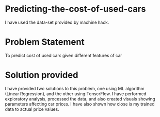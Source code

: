 # Predicting-the-cost-of-used-cars
I have used the data-set provided by machine hack.

# Problem Statement

To predict cost of used cars given different features of car

# Solution provided

I have provided two solutions to this problem, one using ML algorithm (Linear Regression), and the other using TensorFlow.
I have performed exploratory analysis, processed the data, and also created visuals showing parameters affecting car prices.
I have also shown how close is my trained data to actual price values.


